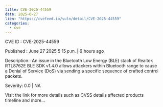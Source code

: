 ```yaml
--- 
title: CVE-2025-44559
date: 2025-6-27
lien: "https://cvefeed.io/vuln/detail/CVE-2025-44559"
categories:
  - cve
---
```


CVE ID : CVE-2025-44559

Published :  June 27
2025
5:15 p.m. | 9 hours ago

Description : An issue in the Bluetooth Low Energy (BLE) stack of Realtek RTL8762E BLE SDK v1.4.0 allows attackers within Bluetooth range to cause a Denial of Service (DoS) via sending a specific sequence of crafted control packets.

Severity: 0.0 | NA

Visit the link for more details
such as CVSS details
affected products
timeline
and more...
